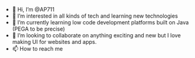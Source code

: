 - 👋 Hi, I’m @AP711
- 👀 I’m interested in all kinds of tech and learning new technologies
- 🌱 I’m currently learning low code development platforms built on Java (PEGA to be precise)
- 💞️ I’m looking to collaborate on anything exciting and new but I love making UI for websites and apps.
- 📫 How to reach me

<!---
AP711/AP711 is a ✨ special ✨ repository because its `README.md` (this file) appears on your GitHub profile.
You can click the Preview link to take a look at your changes.
--->
